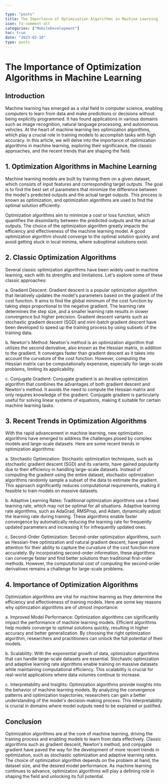 ```yaml
---

type: "posts"
title: The Importance of Optimization Algorithms in Machine Learning
icon: fa-comment-alt
categories: ["MobileDevelopment"]
toc: true
date: "2023-03-10"
type: posts
---
```





# The Importance of Optimization Algorithms in Machine Learning

## Introduction
Machine learning has emerged as a vital field in computer science, enabling computers to learn from data and make predictions or decisions without being explicitly programmed. It has found applications in various domains such as image recognition, natural language processing, and autonomous vehicles. At the heart of machine learning lies optimization algorithms, which play a crucial role in training models to accomplish tasks with high accuracy. In this article, we will delve into the importance of optimization algorithms in machine learning, exploring their significance, the classic approaches, and the recent trends that are shaping the field.

## 1. Optimization Algorithms in Machine Learning
Machine learning models are built by training them on a given dataset, which consists of input features and corresponding target outputs. The goal is to find the best set of parameters that minimize the difference between the model's predicted outputs and the actual target outputs. This process is known as optimization, and optimization algorithms are used to find the optimal solution efficiently.

Optimization algorithms aim to minimize a cost or loss function, which quantifies the dissimilarity between the predicted outputs and the actual outputs. The choice of the optimization algorithm greatly impacts the efficiency and effectiveness of the machine learning model. A good optimization algorithm should converge to the optimal solution quickly and avoid getting stuck in local minima, where suboptimal solutions exist.

## 2. Classic Optimization Algorithms
Several classic optimization algorithms have been widely used in machine learning, each with its strengths and limitations. Let's explore some of these classic approaches:

a. Gradient Descent:
Gradient descent is a popular optimization algorithm that iteratively updates the model's parameters based on the gradient of the cost function. It aims to find the global minimum of the cost function by taking steps proportional to the negative gradient. The learning rate determines the step size, and a smaller learning rate results in slower convergence but higher precision. Gradient descent variants such as stochastic gradient descent (SGD) and mini-batch gradient descent have been developed to speed up the training process by using subsets of the training data.

b. Newton's Method:
Newton's method is an optimization algorithm that utilizes the second derivative, also known as the Hessian matrix, in addition to the gradient. It converges faster than gradient descent as it takes into account the curvature of the cost function. However, computing the Hessian matrix can be computationally expensive, especially for large-scale problems, limiting its applicability.

c. Conjugate Gradient:
Conjugate gradient is an iterative optimization algorithm that combines the advantages of both gradient descent and Newton's method. It avoids the need to compute the Hessian matrix and only requires knowledge of the gradient. Conjugate gradient is particularly useful for solving linear systems of equations, making it suitable for certain machine learning tasks.

## 3. Recent Trends in Optimization Algorithms
With the rapid advancement in machine learning, new optimization algorithms have emerged to address the challenges posed by complex models and large-scale datasets. Here are some recent trends in optimization algorithms:

a. Stochastic Optimization:
Stochastic optimization techniques, such as stochastic gradient descent (SGD) and its variants, have gained popularity due to their efficiency in handling large-scale datasets. Instead of computing the gradient using the entire dataset, stochastic optimization algorithms randomly sample a subset of the data to estimate the gradient. This approach significantly reduces computational requirements, making it feasible to train models on massive datasets.

b. Adaptive Learning Rates:
Traditional optimization algorithms use a fixed learning rate, which may not be optimal for all situations. Adaptive learning rate algorithms, such as AdaGrad, RMSProp, and Adam, dynamically adjust the learning rate during training. These algorithms enable faster convergence by automatically reducing the learning rate for frequently updated parameters and increasing it for infrequently updated ones.

c. Second-Order Optimization:
Second-order optimization algorithms, such as Hessian-free optimization and natural gradient descent, have gained attention for their ability to capture the curvature of the cost function more accurately. By incorporating second-order information, these algorithms can converge faster and find better solutions than traditional first-order methods. However, the computational cost of computing the second-order derivatives remains a challenge for large-scale problems.

## 4. Importance of Optimization Algorithms
Optimization algorithms are vital for machine learning as they determine the efficiency and effectiveness of training models. Here are some key reasons why optimization algorithms are of utmost importance:

a. Improved Model Performance:
Optimization algorithms can significantly impact the performance of machine learning models. Efficient algorithms help models converge to optimal solutions quickly, resulting in higher accuracy and better generalization. By choosing the right optimization algorithm, researchers and practitioners can unlock the full potential of their models.

b. Scalability:
With the exponential growth of data, optimization algorithms that can handle large-scale datasets are essential. Stochastic optimization and adaptive learning rate algorithms enable training on massive datasets while maintaining computational efficiency. This scalability is crucial for real-world applications where data volumes continue to increase.

c. Interpretability and Insights:
Optimization algorithms provide insights into the behavior of machine learning models. By analyzing the convergence patterns and optimization trajectories, researchers can gain a better understanding of the model's decision-making process. This interpretability is crucial in domains where model outputs need to be explained or justified.

## Conclusion
Optimization algorithms are at the core of machine learning, driving the training process and enabling models to learn from data effectively. Classic algorithms such as gradient descent, Newton's method, and conjugate gradient have paved the way for the development of more recent trends in optimization, such as stochastic optimization and adaptive learning rates. The choice of optimization algorithm depends on the problem at hand, the dataset size, and the desired model performance. As machine learning continues to advance, optimization algorithms will play a defining role in shaping the field and unlocking its full potential.